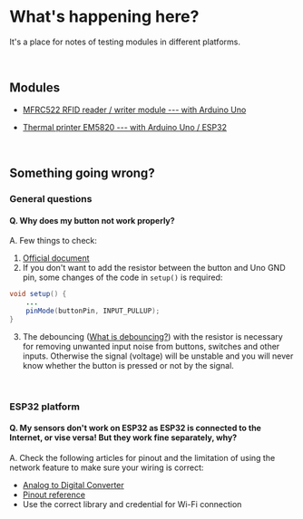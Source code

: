 # What's happening here?

It's a place for notes of testing modules in different platforms.

<br />

## Modules

- [MFRC522 RFID reader / writer module --- with Arduino Uno](RFID-reader_MFRC522)

- [Thermal printer EM5820 --- with Arduino Uno / ESP32](thermal-printer_EM5820)

<br />

## Something going wrong?

### General questions

#### Q. Why does my button not work properly?

A. Few things to check:

1. [Official document](https://docs.arduino.cc/built-in-examples/digital/Button)
2. If you don't want to add the resistor between the button and Uno GND pin, some changes of the code in `setup()` is required:

```java
void setup() {
	...
	pinMode(buttonPin, INPUT_PULLUP);
}
```

3. The debouncing ([What is debouncing?](https://www.techtarget.com/whatis/definition/debouncing#:~:text=Debouncing%20is%20removing%20unwanted%20input,hardware%20switches%2C%20programs%20and%20websites.)) with the resistor is necessary for removing unwanted input noise from buttons, switches and other inputs. Otherwise the signal (voltage) will be unstable and you will never know whether the button is pressed or not by the signal.

<br />

### ESP32 platform

#### Q. My sensors don't work on ESP32 as ESP32 is connected to the Internet, or vise versa! But they work fine separately, why?

A. Check the following articles for pinout and the limitation of using the network feature to make sure your wiring is correct:

- [Analog to Digital Converter](https://docs.espressif.com/projects/esp-idf/en/v4.2/esp32/api-reference/peripherals/adc.html#overview)
- [Pinout reference](https://randomnerdtutorials.com/esp32-pinout-reference-gpios/)
- Use the correct library and credential for Wi-Fi connection
